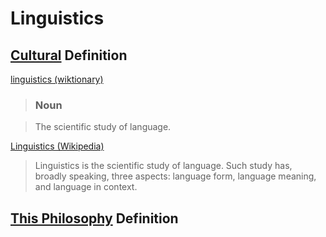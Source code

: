 # Linguistics

## [Cultural](./culture.md) Definition

<a href="http://en.wiktionary.org/wiki/linguistics" target="_blank">linguistics (wiktionary)</a>

> ### Noun

> The scientific study of language.

<a href="https://en.wikipedia.org/wiki/Linguistics" target="_blank">Linguistics (Wikipedia)</a>

> Linguistics is the scientific study of language. Such study has, broadly speaking, three aspects: language form, language meaning, and language in context.

## [This Philosophy](./this-philosophy.md) Definition


